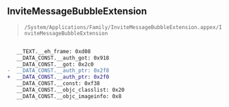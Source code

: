 ## InviteMessageBubbleExtension

> `/System/Applications/Family/InviteMessageBubbleExtension.appex/InviteMessageBubbleExtension`

```diff

   __TEXT.__eh_frame: 0xd08
   __DATA_CONST.__auth_got: 0x918
   __DATA_CONST.__got: 0x2c0
-  __DATA_CONST.__auth_ptr: 0x2f8
+  __DATA_CONST.__auth_ptr: 0x2f0
   __DATA_CONST.__const: 0xf38
   __DATA_CONST.__objc_classlist: 0x20
   __DATA_CONST.__objc_imageinfo: 0x8

```
